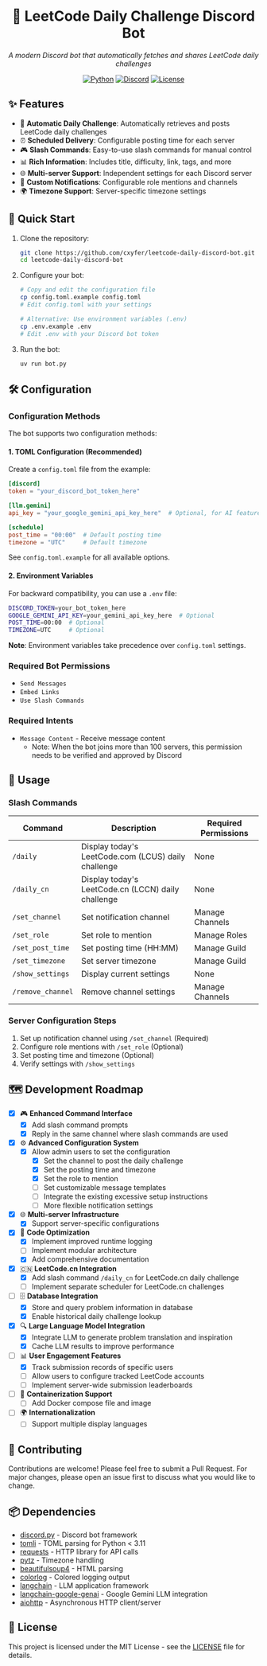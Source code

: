 <div align="center">

# 🎯 LeetCode Daily Challenge Discord Bot

*A modern Discord bot that automatically fetches and shares LeetCode daily challenges*

[![Python](https://img.shields.io/badge/python-3.10+-blue.svg?style=flat-square&logo=python)](https://www.python.org)
[![Discord](https://img.shields.io/badge/Discord-bot-5865F2.svg?style=flat-square&logo=discord)](https://discord.com/developers/docs/intro)
[![License](https://img.shields.io/badge/license-MIT-blue.svg?style=flat-square)](LICENSE)

</div>

## ✨ Features

- 🔄 **Automatic Daily Challenge**: Automatically retrieves and posts LeetCode daily challenges
- ⏰ **Scheduled Delivery**: Configurable posting time for each server
- 🎮 **Slash Commands**: Easy-to-use slash commands for manual control
- 📊 **Rich Information**: Includes title, difficulty, link, tags, and more
- 🌐 **Multi-server Support**: Independent settings for each Discord server
- 🔔 **Custom Notifications**: Configurable role mentions and channels
- 🌍 **Timezone Support**: Server-specific timezone settings

## 🚀 Quick Start

1. Clone the repository:
   ```bash
   git clone https://github.com/cxyfer/leetcode-daily-discord-bot.git
   cd leetcode-daily-discord-bot
   ```

2. Configure your bot:
   ```bash
   # Copy and edit the configuration file
   cp config.toml.example config.toml
   # Edit config.toml with your settings
   
   # Alternative: Use environment variables (.env)
   cp .env.example .env
   # Edit .env with your Discord bot token
   ```

3. Run the bot:
   ```bash
   uv run bot.py
   ```

## 🛠️ Configuration

### Configuration Methods

The bot supports two configuration methods:

#### 1. TOML Configuration (Recommended)

Create a `config.toml` file from the example:

```toml
[discord]
token = "your_discord_bot_token_here"

[llm.gemini]
api_key = "your_google_gemini_api_key_here"  # Optional, for AI features

[schedule]
post_time = "00:00"  # Default posting time
timezone = "UTC"     # Default timezone
```

See `config.toml.example` for all available options.

#### 2. Environment Variables

For backward compatibility, you can use a `.env` file:

```bash
DISCORD_TOKEN=your_bot_token_here
GOOGLE_GEMINI_API_KEY=your_gemini_api_key_here  # Optional
POST_TIME=00:00  # Optional
TIMEZONE=UTC     # Optional
```

**Note**: Environment variables take precedence over `config.toml` settings.

### Required Bot Permissions
- `Send Messages`
- `Embed Links`
- `Use Slash Commands`

### Required Intents
- `Message Content` - Receive message content
  - Note: When the bot joins more than 100 servers, this permission needs to be verified and approved by Discord

## 📝 Usage

### Slash Commands

| Command | Description | Required Permissions |
|---------|-------------|---------------------|
| `/daily` | Display today's LeetCode.com (LCUS) daily challenge | None |
| `/daily_cn` | Display today's LeetCode.cn (LCCN) daily challenge | None |
| `/set_channel` | Set notification channel | Manage Channels |
| `/set_role` | Set role to mention | Manage Roles |
| `/set_post_time` | Set posting time (HH:MM) | Manage Guild |
| `/set_timezone` | Set server timezone | Manage Guild |
| `/show_settings` | Display current settings | None |
| `/remove_channel` | Remove channel settings | Manage Channels |

### Server Configuration Steps

1. Set up notification channel using `/set_channel` (Required)
2. Configure role mentions with `/set_role` (Optional)
3. Set posting time and timezone (Optional)
4. Verify settings with `/show_settings`

## 🗺️ Development Roadmap

- [x] 🎮 **Enhanced Command Interface**
  - [x] Add slash command prompts
  - [x] Reply in the same channel where slash commands are used
- [x] ⚙️ **Advanced Configuration System**
  - [x] Allow admin users to set the configuration
    - [x] Set the channel to post the daily challenge
    - [x] Set the posting time and timezone
    - [x] Set the role to mention
    - [ ] Set customizable message templates
    - [ ] Integrate the existing excessive setup instructions
    - [ ] More flexible notification settings
- [x] 🌐 **Multi-server Infrastructure**
  - [x] Support server-specific configurations
- [x] 📝 **Code Optimization**
  - [x] Implement improved runtime logging
  - [ ] Implement modular architecture
  - [x] Add comprehensive documentation
- [x] 🇨🇳 **LeetCode.cn Integration**
  - [x] Add slash command `/daily_cn` for LeetCode.cn daily challenge
  - [ ] Implement separate scheduler for LeetCode.cn challenges
- [ ] 🗄️ **Database Integration**
  - [x] Store and query problem information in database
  - [x] Enable historical daily challenge lookup
- [x] 🔍 **Large Language Model Integration**
  - [x] Integrate LLM to generate problem translation and inspiration
  - [x] Cache LLM results to improve performance
- [ ] 📊 **User Engagement Features**
  - [x] Track submission records of specific users
  - [ ] Allow users to configure tracked LeetCode accounts
  - [ ] Implement server-wide submission leaderboards
- [ ] 🐳 **Containerization Support**
  - [ ] Add Docker compose file and image
- [ ] 🌍 **Internationalization**
  - [ ] Support multiple display languages

## 🤝 Contributing

Contributions are welcome! Please feel free to submit a Pull Request. For major changes, please open an issue first to discuss what you would like to change.

## 📦 Dependencies

- [discord.py](https://pypi.org/project/discord.py/) - Discord bot framework
- [tomli](https://pypi.org/project/tomli/) - TOML parsing for Python < 3.11
- [requests](https://pypi.org/project/requests/) - HTTP library for API calls
- [pytz](https://pypi.org/project/pytz/) - Timezone handling
- [beautifulsoup4](https://pypi.org/project/beautifulsoup4/) - HTML parsing
- [colorlog](https://pypi.org/project/colorlog/) - Colored logging output
- [langchain](https://pypi.org/project/langchain/) - LLM application framework
- [langchain-google-genai](https://pypi.org/project/langchain-google-genai/) - Google Gemini LLM integration
- [aiohttp](https://pypi.org/project/aiohttp/) - Asynchronous HTTP client/server

## 📄 License

This project is licensed under the MIT License - see the [LICENSE](LICENSE) file for details.